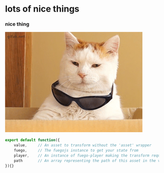 # lots of nice things

### nice thing

![alt text](../images/cat.gif 'Logo Title Text 1')

```javascript
export default function({
    value,     // An asset to transform without the 'asset' wrapper
    fuego,     // The fuegojs instance to get your state from 
    player,    // An instance of fuego-player making the transform request
    path       // An array representing the path of this asset in the view
}){}
```